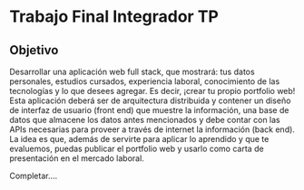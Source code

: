 # Trabajo Final Integrador TP

## Objetivo

Desarrollar una aplicación web full stack, que mostrará: tus datos personales, estudios cursados, experiencia laboral, conocimiento de las
tecnologías y lo que desees agregar. Es decir, ¡crear tu propio portfolio web! Esta aplicación deberá ser de arquitectura distribuida y contener un
diseño de interfaz de usuario (front end) que muestre la información, una base de datos que almacene los datos antes mencionados y debe contar
con las APIs necesarias para proveer a través de internet la información (back end). La idea es que, además de servirte para aplicar lo aprendido
y que te evaluemos, puedas publicar el portfolio web y usarlo como carta de presentación en el mercado laboral.

Completar....
